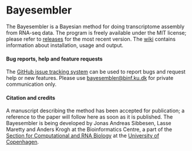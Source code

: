 # Bayesembler

The Bayesembler is a Bayesian method for doing transcriptome assembly from RNA-seq data. The program is freely available under the MIT license; please refer to [releases](https://github.com/bioinformatics-centre/bayesembler/releases) for the most recent version. The [wiki](https://github.com/bioinformatics-centre/bayesembler/wiki) contains information about installation, usage and output.

#### Bug reports, help and feature requests
The [GitHub issue tracking system](https://github.com/bioinformatics-centre/bayesembler/issues) can be used to report bugs and request help or new features. Please use [bayesembler@binf.ku.dk](mailto:bayesembler@binf.ku.dk) for private communication only.

#### Citation and credits
A manuscript describing the method has been accepted for publication; a reference to the paper will follow here as soon as it is published. The Bayesembler is being developed by Jonas Andreas Sibbesen, Lasse Maretty and Anders Krogh at the Bioinformatics Centre, a part of the [Section for Computational and RNA Biology](http://www1.bio.ku.dk/binf/) at the [University of Copenhagen](http://www.ku.dk/english).
